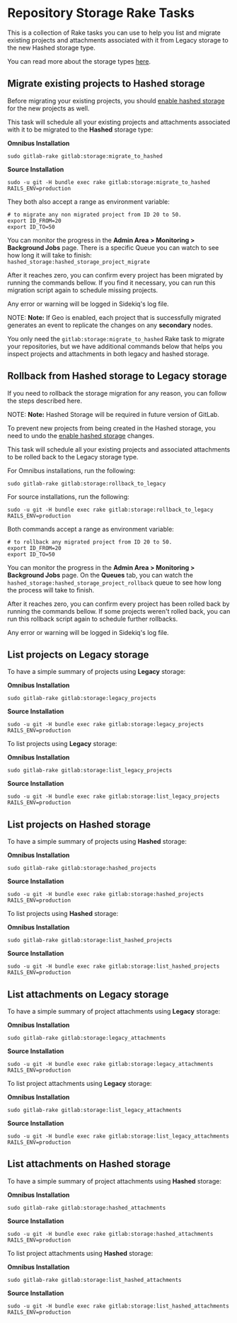 # Repository Storage Rake Tasks

This is a collection of Rake tasks you can use to help you list and migrate
existing projects and attachments associated with it from Legacy storage to
the new Hashed storage type.

You can read more about the storage types [here](../repository_storage_types.md).

## Migrate existing projects to Hashed storage

Before migrating your existing projects, you should
[enable hashed storage](../repository_storage_types.md#how-to-migrate-to-hashed-storage) for the new projects as well.

This task will schedule all your existing projects and attachments associated with it to be migrated to the
**Hashed** storage type:

**Omnibus Installation**

```shell
sudo gitlab-rake gitlab:storage:migrate_to_hashed
```

**Source Installation**

```shell
sudo -u git -H bundle exec rake gitlab:storage:migrate_to_hashed RAILS_ENV=production
```

They both also accept a range as environment variable:

```shell
# to migrate any non migrated project from ID 20 to 50.
export ID_FROM=20
export ID_TO=50
```

You can monitor the progress in the **Admin Area > Monitoring > Background Jobs** page.
There is a specific Queue you can watch to see how long it will take to finish:
`hashed_storage:hashed_storage_project_migrate`

After it reaches zero, you can confirm every project has been migrated by running the commands bellow.
If you find it necessary, you can run this migration script again to schedule missing projects.

Any error or warning will be logged in Sidekiq's log file.

NOTE: **Note:**
If Geo is enabled, each project that is successfully migrated generates an event to replicate the changes on any **secondary** nodes.

You only need the `gitlab:storage:migrate_to_hashed` Rake task to migrate your repositories, but we have additional
commands below that helps you inspect projects and attachments in both legacy and hashed storage.

## Rollback from Hashed storage to Legacy storage

If you need to rollback the storage migration for any reason, you can follow the steps described here.

NOTE: **Note:** Hashed Storage will be required in future version of GitLab.

To prevent new projects from being created in the Hashed storage,
you need to undo the [enable hashed storage](../repository_storage_types.md#how-to-migrate-to-hashed-storage) changes.

This task will schedule all your existing projects and associated attachments to be rolled back to the
Legacy storage type.

For Omnibus installations, run the following:

```shell
sudo gitlab-rake gitlab:storage:rollback_to_legacy
```

For source installations, run the following:

```shell
sudo -u git -H bundle exec rake gitlab:storage:rollback_to_legacy RAILS_ENV=production
```

Both commands accept a range as environment variable:

```shell
# to rollback any migrated project from ID 20 to 50.
export ID_FROM=20
export ID_TO=50
```

You can monitor the progress in the **Admin Area > Monitoring > Background Jobs** page.
On the **Queues** tab, you can watch the `hashed_storage:hashed_storage_project_rollback` queue to see how long the process will take to finish.

After it reaches zero, you can confirm every project has been rolled back by running the commands bellow.
If some projects weren't rolled back, you can run this rollback script again to schedule further rollbacks.

Any error or warning will be logged in Sidekiq's log file.

## List projects on Legacy storage

To have a simple summary of projects using **Legacy** storage:

**Omnibus Installation**

```shell
sudo gitlab-rake gitlab:storage:legacy_projects
```

**Source Installation**

```shell
sudo -u git -H bundle exec rake gitlab:storage:legacy_projects RAILS_ENV=production
```

To list projects using **Legacy** storage:

**Omnibus Installation**

```shell
sudo gitlab-rake gitlab:storage:list_legacy_projects
```

**Source Installation**

```shell
sudo -u git -H bundle exec rake gitlab:storage:list_legacy_projects RAILS_ENV=production

```

## List projects on Hashed storage

To have a simple summary of projects using **Hashed** storage:

**Omnibus Installation**

```shell
sudo gitlab-rake gitlab:storage:hashed_projects
```

**Source Installation**

```shell
sudo -u git -H bundle exec rake gitlab:storage:hashed_projects RAILS_ENV=production
```

To list projects using **Hashed** storage:

**Omnibus Installation**

```shell
sudo gitlab-rake gitlab:storage:list_hashed_projects
```

**Source Installation**

```shell
sudo -u git -H bundle exec rake gitlab:storage:list_hashed_projects RAILS_ENV=production
```

## List attachments on Legacy storage

To have a simple summary of project attachments using **Legacy** storage:

**Omnibus Installation**

```shell
sudo gitlab-rake gitlab:storage:legacy_attachments
```

**Source Installation**

```shell
sudo -u git -H bundle exec rake gitlab:storage:legacy_attachments RAILS_ENV=production
```

To list project attachments using **Legacy** storage:

**Omnibus Installation**

```shell
sudo gitlab-rake gitlab:storage:list_legacy_attachments
```

**Source Installation**

```shell
sudo -u git -H bundle exec rake gitlab:storage:list_legacy_attachments RAILS_ENV=production
```

## List attachments on Hashed storage

To have a simple summary of project attachments using **Hashed** storage:

**Omnibus Installation**

```shell
sudo gitlab-rake gitlab:storage:hashed_attachments
```

**Source Installation**

```shell
sudo -u git -H bundle exec rake gitlab:storage:hashed_attachments RAILS_ENV=production
```

To list project attachments using **Hashed** storage:

**Omnibus Installation**

```shell
sudo gitlab-rake gitlab:storage:list_hashed_attachments
```

**Source Installation**

```shell
sudo -u git -H bundle exec rake gitlab:storage:list_hashed_attachments RAILS_ENV=production
```
